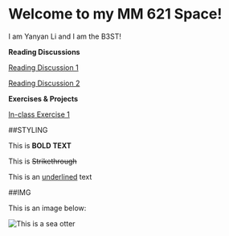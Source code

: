 # Welcome to my MM 621 Space!

I am Yanyan Li and I am the B3ST!

**Reading Discussions**

[Reading Discussion 1](https://github.com/YanyanLi93/CSUEB_MM621_F25/blob/main/diary/entry1.md)

[Reading Discussion 2](https://github.com/YanyanLi93/CSUEB_MM621_F25/blob/main/diary/ReadingDiscussion2.md)

**Exercises & Projects**

[In-class Exercise 1](https://github.com/YanyanLi93/CSUEB_MM621_F25/blob/main/diary/entry1.md)

##STYLING

This is **BOLD TEXT**

This is ~~Strikethrough~~

This is an <ins>underlined</ins> text

##IMG

This is an image below:

![This is a sea otter](https://www.mmc.gov/wp-content/uploads/Sea-otter2004-by-Ryan-Wolt-MA-043219-21.jpg) 
